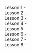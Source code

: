 Lesson 1 - </br>
Lesson 2 - </br>
Lesson 3 - </br>
Lesson 4 - </br>
Lesson 5 - </br>
Lesson 6 - </br>
Lesson 7 - </br>
Lesson 8 - </br>
